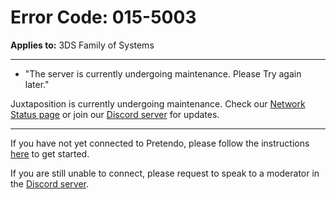 # Error Code: 015-5003
**Applies to:** 3DS Family of Systems

---

- "The server is currently undergoing maintenance. Please Try again later."

Juxtaposition is currently undergoing maintenance. Check our [Network Status page](https://stats.uptimerobot.com/R7E4wiGjJq) or join our [Discord server](https://discord.gg/pretendo) for updates.

---

If you have not yet connected to Pretendo, please follow the instructions [here](/docs/install) to get started.

If you are still unable to connect, please request to speak to a moderator in the [Discord server](https://discord.gg/pretendo).

